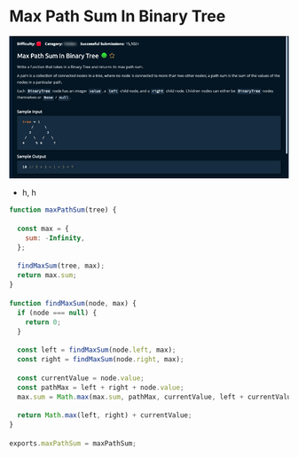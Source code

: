 # Max Path Sum In Binary Tree

![](<../../../.gitbook/assets/Screenshot 2023-02-12 at 21.26.18.png>)

* h, h

```jsx
function maxPathSum(tree) {

  const max = {
    sum: -Infinity,
  };

  findMaxSum(tree, max);
  return max.sum;
}

function findMaxSum(node, max) {
  if (node === null) {
    return 0;
  }

  const left = findMaxSum(node.left, max);
  const right = findMaxSum(node.right, max);

  const currentValue = node.value;
  const pathMax = left + right + node.value;
  max.sum = Math.max(max.sum, pathMax, currentValue, left + currentValue, right + currentValue);
  
  return Math.max(left, right) + currentValue;
}

exports.maxPathSum = maxPathSum;
```
